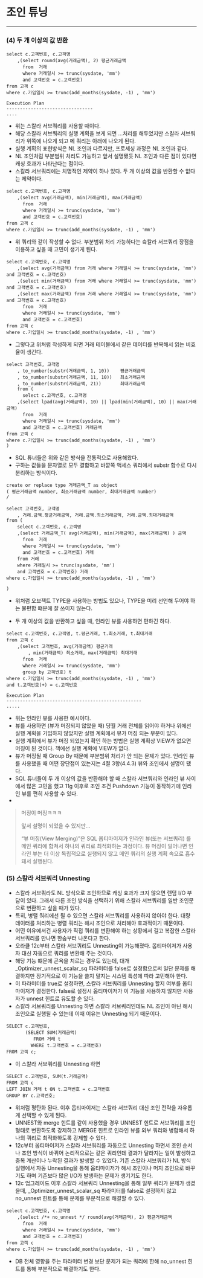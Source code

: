 # 조인 튜닝

---

### (4) 두 개 이상의 값 반환

```oracle-sql
select c.고객번호, c.고객명
    ,(select round(avg(거래금액), 2) 평균거래금액
      from  거래
      where 거래일시 >= trunc(sysdate, 'mm')
      and 고객번호 = c.고객번호)
from 고객 c
where c.가입일시 >= trunc(add_months(sysdate, -1) , 'mm')

Execution Plan
--------------------------------
....
```

 - 위는 스칼라 서브쿼리를 사용할 때이다.
 - 해당 스칼라 서브쿼리의 실행 계획을 보게 되면 ...처리를 해두었지만 스칼라 서브쿼리가 위쪽에 나오게 되고 메 쿼리는 아래에 나오게 된다.
 - 실행 계획의 표현방식은 NL 조인과 다르지만, 프로세싱 과정은 NL 조인과 같다.
 - NL 조인처럼 부분범위 처리도 가능하고 앞서 설명됐듯 NL 조인과 다른 점이 있다면 캐싱 효과가 나타난다는 점이다.
 - 스칼라 서브쿼리에는 치명적인 제약이 하나 있다. 두 개 이상의 값을 반환할 수 없다는 제약이다.

```oracle-sql
select c.고객번호, c.고객명
    ,(select avg(거래금액), min(거래금액), max(거래금액)
      from  거래
      where 거래일시 >= trunc(sysdate, 'mm')
      and 고객번호 = c.고객번호)
from 고객 c
where c.가입일시 >= trunc(add_months(sysdate, -1) , 'mm')

```

 - 위 쿼리와 같이 작성할 수 없다. 부분범위 처리 가능하다는 슼칼라 서브쿼리 장점을 이용하고 싶을 때 고민이 생기게 된다.

```oracle-sql
select c.고객번호, c.고객명
    ,(select avg(거래금액) from 거래 where 거래일시 >= trunc(sysdate, 'mm') and 고객번호 = c.고객번호)
    ,(select min(거래금액) from 거래 where 거래일시 >= trunc(sysdate, 'mm') and 고객번호 = c.고객번호)
    ,(select max(거래금액) from 거래 where 거래일시 >= trunc(sysdate, 'mm') and 고객번호 = c.고객번호)
      from  거래
      where 거래일시 >= trunc(sysdate, 'mm')
      and 고객번호 = c.고객번호)
from 고객 c
where c.가입일시 >= trunc(add_months(sysdate, -1) , 'mm')
```

- 그렇다고 위처럼 작성하게 되면 거래 테이블에서 같은 데이터를 반복해서 읽는 비효율이 생긴다.

```oracle-sql
select 고객번호, 고객명
    , to_number(substr(거래금액, 1, 10))    평균거래금액
    , to_number(substr(거래금액, 11, 10))   최소거래금액
    , to_number(substr(거래금액, 21))       최대거래금액
    from ( 
      select c.고객번호, c.고객명
    ,(select lpad(avg(거래금액), 10) || lpad(min(거래금액), 10) || max(거래금액)
      from  거래
      where 거래일시 >= trunc(sysdate, 'mm')
      and 고객번호 = c.고객번호) 거래금액
from 고객 c
where c.가입일시 >= trunc(add_months(sysdate, -1) , 'mm')
)
```

 - SQL 튜너들은 위와 같은 방식을 전통적으로 사용해왔다.
 - 구하는 값들을 문자열로 모두 결합하고 바깥쪽 액세스 쿼리에서 substr 함수로 다시 분리하는 방식이다.

```oracle-sql
create or replace type 거래금액_T as object 
( 평균거래금액 number, 최소거래금액 number, 최대거래금액 number)
/

select 고객번호, 고객명
    , 거래.금액.평균거래금액, 거래.금액.최소거래금액, 거래.금액.최대거래금액
from (
    select c.고객번호, c.고객명
    ,(select 거래금액_T( avg(거래금액), min(거래금액), max(거래금액) ) 금액
      from  거래
      where 거래일시 >= trunc(sysdate, 'mm')
      and 고객번호 = c.고객번호) 거래
    from 거래
    where 거래일시 >= trunc(sysdate, 'mm')
    and 고객번호 = c.고객번호) 거래
where c.가입일시 >= trunc(add_months(sysdate, -1) , 'mm')

)
```

 - 위처럼 오브젝트 TYPE을 사용하는 방법도 있으나, TYPE을 미리 선언해 두어야 하는 불편함 떄문에 잘 쓰이지 않는다.

 - 두 개 이상의 값을 반환하고 싶을 때, 인라인 뷰를 사용하면 편하긴 하다.

```oracle-sql
select c.고객번호, c.고객명, t.평균거래, t.최소거래, t.최대거래
from 고객 c
    ,(select 고객번호, avg(거래금액) 평균거래
        , min(거래금액) 최소거래, max(거래금액) 최대거래
      from  거래
      where 거래일시 >= trunc(sysdate, 'mm')
      group by 고객번호) t
where c.가입일시 >= trunc(add_months(sysdate, -1) , 'mm')
and t.고객번호(+) = c.고객번호

Execution Plan
--------------------------------------------------
.....
```

- 위는 인라인 뷰를 사용한 예시이다.
- 뷰를 사용하면 (뷰가 머징되지 않았을 때) 댱월 거래 전체를 읽어야 하거나 위에선 실행 계획을 기입하지 않았지만 실행 계획에서 뷰가 머징 되는 부분이 있다. 
- 실행 계획에서 뷰가 머징 되었는지 확인 하는 방법은 실행 계획상 VIEW가 없으면 머징이 된 것이다. 책에선 실행 계획에 VIEW가 없다.
- 뷰가 머징될 때 Group By 때문에 부분범위 처리가 안 되는 문제가 있다. 인라인 뷰를 사용했을 때 어떤 장단점이 있는지는 4절 3항(4.4.3) 뷰와 조인에서 설명이 됐다.
- SQL 튜너들이 두 개 이상의 값을 반환해야 할 때 스칼라 서브쿼리와 인라인 뷰 사이에서 많은 고민을 했고 11g 이후로 조인 조건 Pushdown 기능이 동작하기에 인라인 뷰를 편히 사용할 수 있다.
- 
>머징이 머징ㅋㅋㅋ
> 
> 앞서 설명이 되었을 수 있지만...
> 
> “뷰 머징(View Merging)”은 SQL 옵티마이저가 인라인 뷰(또는 서브쿼리) 를 메인 쿼리에 합쳐서 하나의 쿼리로 최적화하는 과정이다.
뷰 머징이 일어나면 인라인 뷰는 더 이상 독립적으로 실행되지 않고 메인 쿼리의 실행 계획 속으로 흡수돼서 실행된다.

### (5) 스칼라 서브쿼리 Unnesting
 - 스칼라 서브쿼라도 NL 방식으로 조인하므로 캐싱 효과가 크지 않으면 랜덤 I/O 부담이 있다. 그래서 다른 조인 방식을 선택하기 위해 스칼라 서브쿼리를 일반 조인문으로 변환하고 싶을 때가 있다.
 - 특히, 병렬 쿼리에선 될 수 있으면 스칼라 서브쿼리를 사용하지 않아야 한다. 대량 데이터를 처리하는 병렬 쿼리는 해시 조인으로 처리해야 효과적이기 때문이다.
 - 어떤 이유에서건 사용자가 직접  쿼리를 변환해야 하는 상황에서 길고 복잡한 스칼라 서브쿼리를 만나면 한숨부터 나온다고 한다.
 - 오라클 12c부터 스칼라 서브쿼리도 Unnesting이 가능해졌다. 옵티마이저가 사용자 대신 자동으로 쿼리를 변환해 주는 것이다.
 - 해당 기능 떄문에 곤욕을 치르는 경우도 있는데, 대개 _Optimizer_unnest_scalar_sq 파라미터를 false로 설정함으로써 일단 문제를 해결하지만 장기적으로 이 기능을 쓸지 말지는 시스템 특성에 따라 고민해야 한다.
 - 이 파라미터를 true로 설정하면, 스칼라 서브쿼리를 Unnesting 할지 여부를 옵티마이저가 결정한다. false로 설정시 옵티마이저가 이 기능을 사용하지 않지만 사용자가 unnest 힌트로 유도할 순 있다.
 - 스칼라 서브쿼리를 Unnesting 하면 스칼라 서브쿼리인데도 NL 조인이 아닌 해시 조인으로 실행될 수 있는데 이때 이유는 Unnesting 되기 때문이다.
```oracle-sql
SELECT c.고객번호,
       (SELECT SUM(거래금액)
          FROM 거래 t
         WHERE t.고객번호 = c.고객번호)
FROM 고객 c;
```
- 이 스칼라 서브쿼리를 Unnesting 하면 

```oracle-sql
SELECT c.고객번호, SUM(t.거래금액)
FROM 고객 c
LEFT JOIN 거래 t ON t.고객번호 = c.고객번호
GROUP BY c.고객번호;
``` 
 - 위처럼 평탄화 된다. 이후 옵티마이저는 스칼라 서브쿼리 대신 조인 전략을 자유롭게 선택할 수 있게 된다.
 - UNNEST와 merge 힌트를 같이 사용했을 경우 UNNEST 힌트로 서브쿼리를 조인 형태로 변환하도록 강제하고 MERGE 힌트로 인라인 뷰를 외부 쿼리와 병합해서 하나의 쿼리로 최적화하도록 강제할 수 있다.
 - 12c부터 옵티마이저가 스칼라 서브쿼리를 자동으로 Unnesting 하면서 조인 순서나 조인 방식이 바뀌어 논리적으로는 같은 쿼리인데 결과가 달라지는 일이 발생하고 중복 계산이나 누락된 결과가 발생할 수 있었다.
   기존 스칼라 서브쿼리가 NL 방식 실행에서 자동 Unnesting을 통해 옵티마이저가 해시 조인이나 머지 조인으로 바꾸기도 하며 기존보다 많은 I/O가 발생하는 문제가 생기기도 한다.
 - 12c 업그레이드 이후 스칼라 서브쿼리 Unnesting을 통해 일부 쿼리가 문제가 생겼을때, _Optimizer_unnest_scalar_sq 파라미터를 false로 설정하지 않고 no_unnest 힌트를 통해 문제를 부분적으로 해결할 수 있다.

```oracle-sql
select c.고객번호, c.고객명
    ,(select /*+ no_unnest */ round(avg(거래금액), 2) 평균거래금액
      from  거래
      where 거래일시 >= trunc(sysdate, 'mm')
      and 고객번호 = c.고객번호)
from 고객 c
where c.가입일시 >= trunc(add_months(sysdate, -1) , 'mm')
```
 - DB 전체 영향을 주는 파라미터 변경 보단 문제가 되는 쿼리에 한해 no_unnest 힌트를 통해 부분적으로 해결하기도 한다.
